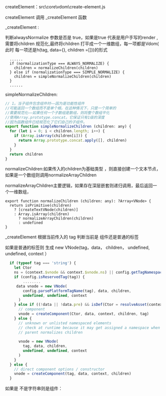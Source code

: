 createElement：src\core\vdom\create-element.js

createElement 调用 _createElement 函数

_createElement : 

判断alwaysNormalize 参数是否是 true，如果是true 代表是用户手写的render ,需要将children 规范化,最终将children  打平成一个一维数组，每一项都是Vdom( 此时 每一项还是h(tag, data={}, children =[]))的形式

````
  ......
  if (normalizationType === ALWAYS_NORMALIZE) {
    children = normalizeChildren(children)
  } else if (normalizationType === SIMPLE_NORMALIZE) {
    children = simpleNormalizeChildren(children)
  }
  ......
````

simpleNormalizeChildren: 

```javascript
// 1。当子组件包含组件时——因为是功能性组件
//可能返回一个数组而不是单个根。在这种情况下，只是一个简单的
//需要规范化——如果任何一个子数组是数组，则将整个数组平化
//使用Array.prototype.concat。它保证只有1级的深度
//因为函数组件已经规范化了它们自己的子组件。
export function simpleNormalizeChildren (children: any) {
  for (let i = 0; i < children.length; i++) {
    if (Array.isArray(children[i])) {
      return Array.prototype.concat.apply([], children)
    }
  }
  return children
}
```

normalizeChildren:如果传入的children为基础类型 ，则直接创建一个文本节点， 如果是一个数组则调用normalizeArrayChildren

normalizeArrayChildren主要逻辑，如果存在深层嵌套则递归调用，最后返回一个一维数组，

```javas
export function normalizeChildren (children: any): ?Array<VNode> {
  return isPrimitive(children)
    ? [createTextVNode(children)]
    : Array.isArray(children)
      ? normalizeArrayChildren(children)
      : undefined
}
```

_createElement 根据当前传入的 tag 判断当前是 组件还是普通的标签

如果是普通的标签则 生成 new VNode(tag，data， children， undefined, undefined, context ）

````javascript
  if (typeof tag === 'string') {
    let Ctor
    ns = (context.$vnode && context.$vnode.ns) || config.getTagNamespace(tag)
    if (config.isReservedTag(tag)) {
		........
     data vnode = new VNode(
        config.parsePlatformTagName(tag), data, children,
        undefined, undefined, context
      )
    } else if ((!data || !data.pre) && isDef(Ctor = resolveAsset(context.$options, 'components', tag))) {
      // component
      vnode = createComponent(Ctor, data, context, children, tag)
    } else {
      // unknown or unlisted namespaced elements
      // check at runtime because it may get assigned a namespace when its
      // parent normalizes children
        
      vnode = new VNode(
        tag, data, children,
        undefined, undefined, context
      )
    }
  } else {
    // direct component options / constructor
    vnode = createComponent(tag, data, context, children)
  }
````

如果是 不是字符串则是组件：